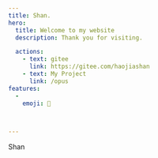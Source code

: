 ```yaml
---
title: Shan.
hero:
  title: Welcome to my website
  description: Thank you for visiting.

  actions:
    - text: gitee
      link: https://gitee.com/haojiashan
    - text: My Project
      link: /opus
features:
  - 
    emoji: 💎


    
---
```


Shan
